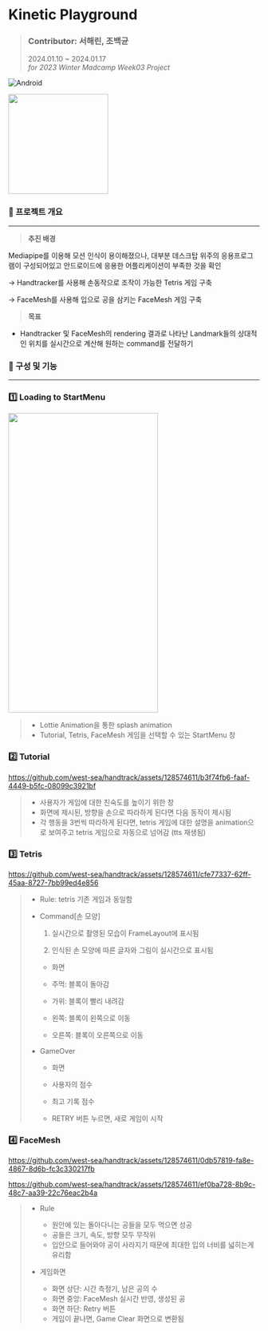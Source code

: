 # Kinetic Playground
> ### Contributor: 서해린, 조백균
> 2024.01.10 ~ 2024.01.17 <br />
*for 2023 Winter Madcamp Week03 Project* <br/>
<p>
<img alt="Android" src="https://img.shields.io/badge/Android-3DDC84.svg?&style=for-the badge&logo=Android&logoColor=white"/>
</p>
<img src="https://github.com/west-sea/handtrack/assets/128574611/db79f90f-9d30-44ff-a686-612ddd0c3353" width="200px" height="200px"/><br />


### 📁 프로젝트 개요

---

> **추진 배경**
> 
 Mediapipe를 이용해 모션 인식이 용이해졌으나, 대부분 데스크탑 위주의 응용프로그램이 구성되어있고 안드로이드에 응용한 어플리케이션이 부족한 것을 확인

 → Handtracker를 사용해 손동작으로 조작이 가능한 Tetris 게임 구축

 → FaceMesh를 사용해 입으로 공을 삼키는 FaceMesh 게임 구축

> **목표**
> 
- Handtracker 및 FaceMesh의 rendering 결과로 나타난 Landmark들의 상대적인 위치를 실시간으로 계산해 원하는 command를 전달하기

### 📱 구성 및 기능

---

### 1️⃣ Loading to StartMenu
<img src="https://github.com/west-sea/handtrack/assets/128574611/a7f36859-4471-4d7f-be36-f129ebfab296" width="300px" height="600px"/> <br />
> - Lottie Animation을 통한 splash animation
> - Tutorial, Tetris, FaceMesh 게임을 선택할 수 있는 StartMenu 창
> 
> 
### 2️⃣ Tutorial
> 

https://github.com/west-sea/handtrack/assets/128574611/b3f74fb6-faaf-4449-b5fc-08099c3921bf


> - 사용자가 게임에 대한 친숙도를 높이기 위한 창
> - 화면에 제시된, 방향을 손으로 따라하게 된다면 다음 동작이 제시됨
> - 각 행동을 3번씩 따라하게 된다면, tetris 게임에 대한 설명을 animation으로 보여주고 tetris 게임으로 자동으로 넘어감 (tts 재생됨)
> 
> 
### 3️⃣ Tetris
> 

https://github.com/west-sea/handtrack/assets/128574611/cfe77337-62ff-45aa-8727-7bb99ed4e856


> - Rule: tetris 기존 게임과 동일함
> - Command[손 모양]
>     
>     1) 실시간으로 촬영된 모습이 FrameLayout에 표시됨
>     
>     2) 인식된 손 모양에 따른 글자와 그림이 실시간으로 표시됨 
>     
>     - 화면
>         
>         
>        
>         
>     - 주먹: 블록이 돌아감
>     - 가위: 블록이 빨리 내려감
>     - 왼쪽: 블록이 왼쪽으로 이동
>     - 오른쪽: 블록이 오른쪽으로 이동
> - GameOver
>     - 화면
>         
>        
>         
>     - 사용자의 점수
>     - 최고 기록 점수
>     - RETRY 버튼 누르면, 새로 게임이 시작
>     

### 4️⃣ FaceMesh
> 

https://github.com/west-sea/handtrack/assets/128574611/0db57819-fa8e-4867-8d6b-fc3c330217fb



https://github.com/west-sea/handtrack/assets/128574611/ef0ba728-8b9c-48c7-aa39-22c76eac2b4a


> - Rule
>     - 원안에 있는 돌아다니는 공들을 모두 먹으면 성공
>     - 공들은 크기, 속도, 방향 모두 무작위
>     - 입안으로 들어와야 공이 사라지기 때문에 최대한 입의 너비를 넓히는게 유리함
> - 게임화면
> 
>         
>     - 화면 상단: 시간 측정기, 남은 공의 수
>     - 화면 중앙: FaceMesh 실시간 반영, 생성된 공
>     - 화면 하단: Retry 버튼
>     - 게임이 끝나면, Game Clear 화면으로 변환됨
